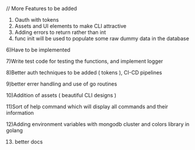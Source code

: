 // More Features to be added
1) Oauth with tokens
2) Assets and UI elements to make CLI attractive
3) Adding errors to return rather than int
5) func init will be used to populate some raw dummy data in the database

6)Have to be implemented

7)Write test code for testing the functions, and implement logger

8)Better auth techniques to be added ( tokens ), CI-CD pipelines

9)better errer handling and use of go routines

10)Addition of assets ( beautiful CLI designs )

11)Sort of help command which will display all commands and their information

12)Adding environment variables with mongodb cluster and colors library in golang

13) better docs
